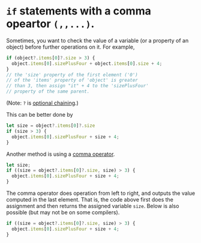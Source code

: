# `if` statements with a comma opeartor `(,,...)`.

Sometimes, you want to check the value of a variable (or a property of an object) before further operations on it. For example,

```js
if (object?.items[0]?.size > 3) { 
  object.items[0].sizePlusFour + object.items[0].size + 4; 
}
// the 'size' property of the first element ('0') 
// of the 'items' property of 'object' is greater 
// than 3, then assign "it" + 4 to the 'sizePlusFour' 
// property of the same parent.
```

(Note: `?` is [optional chaining](https://developer.mozilla.org/en-US/docs/Web/JavaScript/Reference/Operators/Optional_chaining).)

This can be better done by

```js
let size = object?.items[0]?.size
if (size > 3) {
  object.items[0].sizePlusFour + size + 4;
}
```

Another method is using a [comma operator](https://developer.mozilla.org/en-US/docs/Web/JavaScript/Reference/Operators/Comma_Operator).

```js
let size;
if ((size = object?.items[0]?.size, size) > 3) {
  object.items[0].sizePlusFour + size + 4;
}
```

The comma operator does operation from left to right, and outputs the value computed in the last element.
That is, the code above first does the assignment and then returns the assigned variable `size`.
Below is also possible (but may not be on some compilers).

```js
if ((size = object?.items[0]?.size, size) > 3) {
  object.items[0].sizePlusFour + size + 4;
}
```
